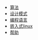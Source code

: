 <!-- _navbar.md -->

<!-- - Translations
  - [:uk: English](/)
  - [:cn: 中文](/) -->
* [算法](/algorithm/greddy/greddy.md)
* [设计模式](/rt-thread-version/rt-thread-standard/README.md)
* [编程语言](/rt-thread-version/rt-thread-nano/an0038-nano-introduction.md)
* [嵌入式linux](/rt-thread-version/rt-thread-smart/rt-smart-quickstart/rt-smart-quickstart.md)
* [帮助](/help/blog_init/docify_blog.md)



  